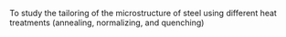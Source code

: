 To study the tailoring of the microstructure of steel using different heat treatments (annealing, normalizing, and quenching)

